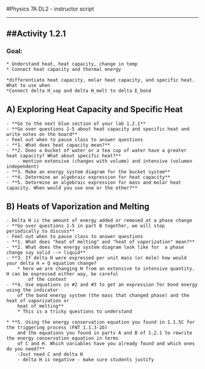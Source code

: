 #Physics 7A DL2 - instructor script

-----------------------
##Activity 1.2.1
-----------------------

### Goal:

	* Understand heat, heat capacity, change in temp
	* Connect heat capacity and thermal energy

	*differentiate heat capacity, molar heat capacity, and specific heat. What to use when
	*Connect delta H_vap and delta H_melt to delta E_bond


## A) Exploring Heat Capacity and Specific Heat

	- **Go to the next blue section of your lab 1.2.1**
	- **Go over questions 1-5 about heat capacity and specific heat and write notes on the board**
	- Feel out when to pause class to answer questions
	- **1. What does heat capacity mean?**
	- **2. Does a bucket of water or a tea cup of water have a greater heat capacity? What about specific heat?**
		- mention extensive (changes with volume) and intensive (volumen independent)
	- **3. Make an energy system diagram for the bucket system**
	- **4. Determine an algebraic expression for heat capacity**
	- **5. Determine an algebraic expression for mass and molar heat capacity. When would you use one or the other?**

## B) Heats of Vaporization and Melting

	- Delta H is the amount of energy added or removed at a phase change
	- **Go over questions 1-5 in part B together, we will stop periodically to discuss**
	- Feel out when to pause class to answer questions
	- **1. What does "heat of melting" and "heat of vaporization" mean?**
	- **2. What does the energy system diagram look like for  a phase change say solid --> liquid**
	- **3. If delta H were expressed per unit mass (or mole) how would your delta H = Q equation change?
		* here we are changing H from an extensive to intensive quantity. H can be expressed either way, be careful
			of the context
	- **4. Use equations in #2 and #3 to get an expression for bond energy using the indicator
		of the bond energy system (the mass that changed phase) and the heat of vaporization or
		heat of melting**
		* This is a tricky questions to understand

	* **5. Using the energy conservation equation you found in 1.1.5C for the triggering process (FNT 1.1.3-2b)
		and the equations you found in parts A and B of 1.2.1 to rewrite the energy conservation equation in terms
		of C and H. Which variables have you already found and which ones do you need?**
		-Just need C and delta H
		- delta H is negative - make sure students justify
